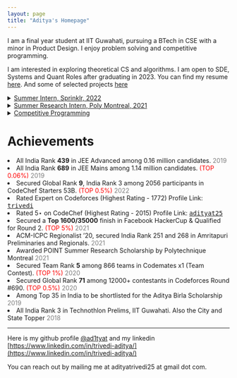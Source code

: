 ```yaml
---
layout: page
title: "Aditya's Homepage"
---
```

I am a final year student at IIT Guwahati, pursuing a BTech in CSE with a minor in Product Design. I enjoy problem solving and competitive programming.

I am interested in exploring theoretical CS and algorithms. I am open to SDE, Systems and Quant Roles after graduating in 2023. You can find my resume [here](/Aditya_resume.pdf). And some of selected projects [here](/blog)
<details>
    <summary><u>Summer Intern, Sprinklr, 2022</u></summary>
<p>This summer, I interned at Sprinklr, a B2B SaaS platform specialising in Customer Experience Management as a Product engineering intern. My work involved building a rate limiter which would protect a server from an overload of API calls. I built a library from scratch in Java and used Redis as the data store.</p> 
</details>  

<details>
    <summary><u>Summer Research Intern, Poly Montreal, 2021</u></summary><p>Previously, I was a research intern at the MIST Lab at Polytechnique Montreal, where I  worked on developing a Software-In-The-Loop(SITL) for the <a href="https://thecognifly.github.io/">CogniFly Drone</a> based on pre-existing SITLs. </p>

</details>  
<details>
    <summary><u>Competitive Programming</u></summary>
<p>I enjoy competitive programming and am active on sites such as <a href="https://codeforces.com/profile/trivedi">Codeforces</a> and <a href="https://www.codechef.com/users/adityat25">Codechef</a>. I have solved over 1000 problems on these websites and am ranked as an <strong>expert</strong> on Codeforces and have Max. rating of <strong>1772</strong>. I also have taken lectures on competitive coding for beginners and organized contests. </p>

</details>  
<h1><b>Achievements</b></h1>
<li>All India Rank <b>439</b> in JEE Advanced among 0.16 million candidates.  <span style="color:#7F7F7F">2019</span></li>
<li>All India Rank <b>689</b> in JEE Mains among 1.14 million candidates.  <span style="color:#FF0000">(TOP 0.06%)</span> <span style="color:#7F7F7F">2019</span></li>
<li>Secured Global Rank <b>9</b>, India Rank 3 among 2056 participants in CodeChef Starters 53B. <span style="color:#FF0000">(TOP 0.5%)</span> <span style="color:#7F7F7F">2022</span></li>
<li>Rated Expert on Codeforces (Highest Rating - 1772) Profile Link: <a href="https://codeforces.com/profile/trivedi"><span style="font-family:'Lucida Console', monospace">trivedi</span></a></li>
<li>Rated 5⋆ on CodeChef (Highest Rating - 2015) Profile Link: <a href="https://www.codechef.com/users/adityat25"><span style="font-family:'Lucida Console', monospace">adityat25</span></a></li>
<li>Secured a <b>Top 1600/35000</b> finish in Facebook HackerCup & Qualified for Round 2. <span style="color:#FF0000">(TOP 5%)</span> <span style="color:#7F7F7F">2021</span></li>
<li>ACM-ICPC Regionalist ’20, secured India Rank 251 and 268 in Amritapuri Preliminaries and Regionals. <span style="color:#7F7F7F">2021</span></li>
<li>Awarded POINT Summer Research Scholarship by Polytechnique Montreal <span style="color:#7F7F7F">2021</span></li>
<li>Secured Team Rank <b>5</b> among 866 teams in Codemates x1 (Team Contest).  <span style="color:#FF0000">(TOP 1%)</span> <span style="color:#7F7F7F">2020</span></li>
<li>Secured Global Rank <b>71</b> among 12000+ contestants in Codeforces Round #690.  <span style="color:#FF0000">(TOP 0.5%)</span> <span style="color:#7F7F7F">2020</span></li>
<li>Among Top 35 in India to be shortlisted for the Aditya Birla Scholarship  <span style="color:#7F7F7F">2019</span></li>
<li>All India Rank 3 in Technothlon Prelims, IIT Guwahati. Also the City and State Topper <span style="color:#7F7F7F">2018</span></li>
    
------

Here is my github profile [@ad1tyat](https://github.com/ad1tyat) and my linkedin [https://www.linkedin.com/in/trivedi-aditya/](https://www.linkedin.com/in/trivedi-aditya/) 

You can reach out by mailing me at adityatrivedi25 at gmail dot com.
